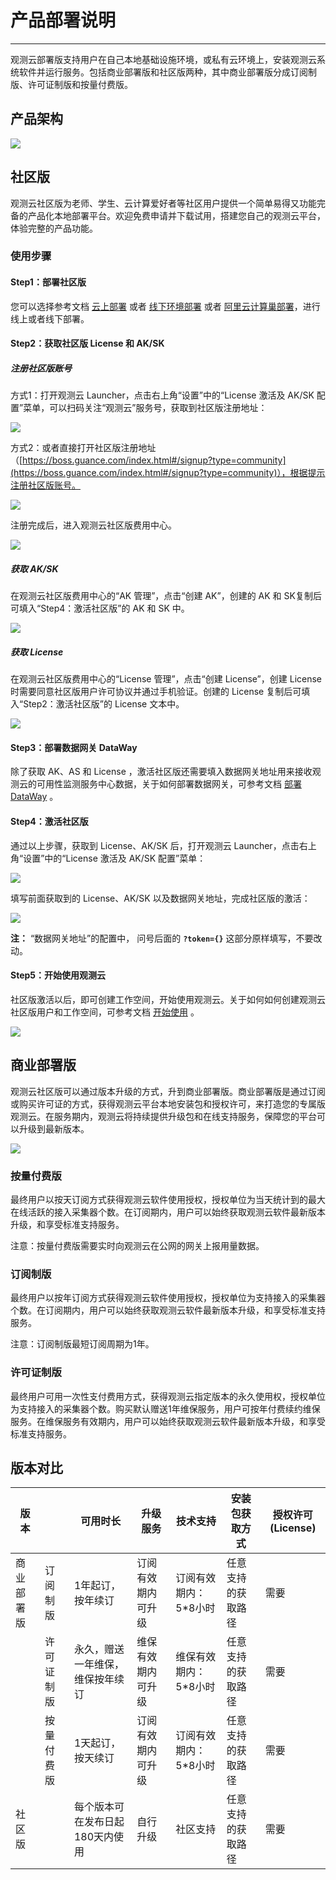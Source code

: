 # 产品部署说明
---

观测云部署版支持用户在自己本地基础设施环境，或私有云环境上，安装观测云系统软件并运行服务。包括商业部署版和社区版两种，其中商业部署版分成订阅制版、许可证制版和按量付费版。

## 产品架构
![](img/6.deployment_1.jpg)
## 社区版

观测云社区版为老师、学生、云计算爱好者等社区用户提供一个简单易得又功能完备的产品化本地部署平台。欢迎免费申请并下载试用，搭建您自己的观测云平台，体验完整的产品功能。

### 使用步骤

#### Step1：部署社区版

您可以选择参考文档 [云上部署](cloud-deployment-manual.md) 或者 [线下环境部署](offline-deployment-manual.md)  或者 [阿里云计算巢部署](https://help.aliyun.com/document_detail/416711.html?spm=5176.26884182.J_4028621810.1.3a4b7bbbT89v0m)，进行线上或者线下部署。

#### Step2：获取社区版 License 和 AK/SK

##### 注册社区版账号
方式1：打开观测云 Launcher，点击右上角“设置”中的“License 激活及 AK/SK 配置”菜单，可以扫码关注“观测云”服务号，获取到社区版注册地址：

![](img/6.deployment_2.png)

方式2：或者直接打开社区版注册地址（[https://boss.guance.com/index.html#/signup?type=community](https://boss.guance.com/index.html#/signup?type=community)），根据提示注册社区版账号。

![](img/6.deployment_3.png)

注册完成后，进入观测云社区版费用中心。

![](img/6.deployment_4.png)

##### 获取 AK/SK

在观测云社区版费用中心的“AK 管理”，点击“创建 AK”，创建的 AK 和 SK复制后可填入“Step4：激活社区版”的 AK 和 SK 中。

![](img/6.deployment_5.png)

##### 获取 License

在观测云社区版费用中心的“License 管理”，点击“创建 License”，创建 License 时需要同意社区版用户许可协议并通过手机验证。创建的 License 复制后可填入“Step2：激活社区版”的 License 文本中。

![](img/6.deployment_6.png)

#### Step3：部署数据网关 DataWay

除了获取 AK、AS 和 License ，激活社区版还需要填入数据网关地址用来接收观测云的可用性监测服务中心数据，关于如何部署数据网关，可参考文档 [部署 DataWay](how-to-start.md) 。

#### Step4：激活社区版

通过以上步骤，获取到 License、AK/SK 后，打开观测云 Launcher，点击右上角“设置”中的“License 激活及 AK/SK 配置”菜单：

![](img/6.deployment_7.png)

填写前面获取到的 License、AK/SK 以及数据网关地址，完成社区版的激活：

![](img/6.deployment_8.png)

**注：** “数据网关地址”的配置中， 问号后面的 **`?token={}`** 这部分原样填写，不要改动。

#### Step5：开始使用观测云

社区版激活以后，即可创建工作空间，开始使用观测云。关于如何如何创建观测云社区版用户和工作空间，可参考文档 [开始使用](how-to-start.md) 。

![](img/6.deployment_9.png)

## 商业部署版

观测云社区版可以通过版本升级的方式，升到商业部署版。商业部署版是通过订阅或购买许可证的方式，获得观测云平台本地安装包和授权许可，来打造您的专属版观测云。在服务期内，观测云将持续提供升级包和在线支持服务，保障您的平台可以升级到最新版本。

![](img/6.deployment_10.png)

### 按量付费版

最终用户以按天订阅方式获得观测云软件使用授权，授权单位为当天统计到的最大在线活跃的接入采集器个数。在订阅期内，用户可以始终获取观测云软件最新版本升级，和享受标准支持服务。

注意：按量付费版需要实时向观测云在公网的网关上报用量数据。

### 订阅制版

最终用户以按年订阅方式获得观测云软件使用授权，授权单位为支持接入的采集器个数。在订阅期内，用户可以始终获取观测云软件最新版本升级，和享受标准支持服务。

注意：订阅制版最短订阅周期为1年。

### 许可证制版

最终用户可用一次性支付费用方式，获得观测云指定版本的永久使用权，授权单位为支持接入的采集器个数。购买默认赠送1年维保服务，用户可按年付费续约维保服务。在维保服务有效期内，用户可以始终获取观测云软件最新版本升级，和享受标准支持服务。

## 版本对比

| 版本 |  | 可用时长 | 升级服务 | 技术支持 | 安装包获取方式 | 授权许可(License) |
| --- | --- | --- | --- | --- | --- | --- |
| 商业部署版 | 订阅制版 | 1年起订，按年续订 | 订阅有效期内可升级 | 订阅有效期内：5*8小时 | 任意支持的获取路径 | 需要 |
|  | 许可证制版 | 永久，赠送一年维保，维保按年续订 | 维保有效期内可升级 | 维保有效期内：5*8小时 | 任意支持的获取路径 | 需要 |
|  | 按量付费版 | 1天起订，按天续订 | 订阅有效期内可升级 | 订阅有效期内：5*8小时 | 任意支持的获取路径 | 需要 |
| 社区版 |  | 每个版本可在发布日起180天内使用 | 自行升级 | 社区支持 | 任意支持的获取路径 | 需要 |

